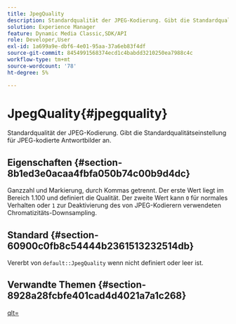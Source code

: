```yaml
---
title: JpegQuality
description: Standardqualität der JPEG-Kodierung. Gibt die Standardqualitätseinstellung für JPEG-kodierte Antwortbilder an.
solution: Experience Manager
feature: Dynamic Media Classic,SDK/API
role: Developer,User
exl-id: 1a699a9e-dbf6-4e01-95aa-37a6eb83f4df
source-git-commit: 8454991568374ecd1c4babdd3210250ea7988c4c
workflow-type: tm+mt
source-wordcount: '78'
ht-degree: 5%

---
```


# JpegQuality{#jpegquality}

Standardqualität der JPEG-Kodierung. Gibt die Standardqualitätseinstellung für JPEG-kodierte Antwortbilder an.

## Eigenschaften {#section-8b1ed3e0acaa4fbfa050b74c00b9d4dc}

Ganzzahl und Markierung, durch Kommas getrennt. Der erste Wert liegt im Bereich 1.100 und definiert die Qualität. Der zweite Wert kann `0` für normales Verhalten oder `1` zur Deaktivierung des von JPEG-Kodierern verwendeten Chromatizitäts-Downsampling.

## Standard {#section-60900c0fb8c54444b2361513232514db}

Vererbt von `default::JpegQuality` wenn nicht definiert oder leer ist.

## Verwandte Themen {#section-8928a28fcbfe401cad4d4021a7a1c268}

[qlt=](../../../../../ir-api/http-protocol/image-rendering-api-ref/c-ir-http-protocol-ref/c-ir-http-protocol-command-reference/r-ir-qlt.md#reference-27b91c226eb241d0a14a29af3b3afdbd)
